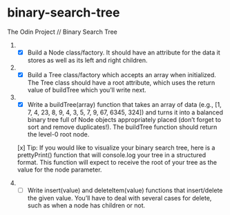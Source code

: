 # binary-search-tree

The Odin Project // Binary Search Tree

1. - [x] Build a Node class/factory. It should have an attribute for the data it stores as well as its left and right children.

2. - [x] Build a Tree class/factory which accepts an array when initialized. The Tree class should have a root attribute, which uses the return value of buildTree which you’ll write next.

3. - [x] Write a buildTree(array) function that takes an array of data (e.g., [1, 7, 4, 23, 8, 9, 4, 3, 5, 7, 9, 67, 6345, 324]) and turns it into a balanced binary tree full of Node objects appropriately placed (don’t forget to sort and remove duplicates!). The buildTree function should return the level-0 root node.

    [x] Tip: If you would like to visualize your binary search tree, here is a prettyPrint() function that will console.log your tree in a structured format. This function will expect to receive the root of your tree as the value for the node parameter.

4. - [ ] Write insert(value) and deleteItem(value) functions that insert/delete the given value. You’ll have to deal with several cases for delete, such as when a node has children or not.
